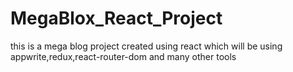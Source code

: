 # MegaBlox_React_Project
this is a mega blog project created using react which will be using appwrite,redux,react-router-dom and many other tools
